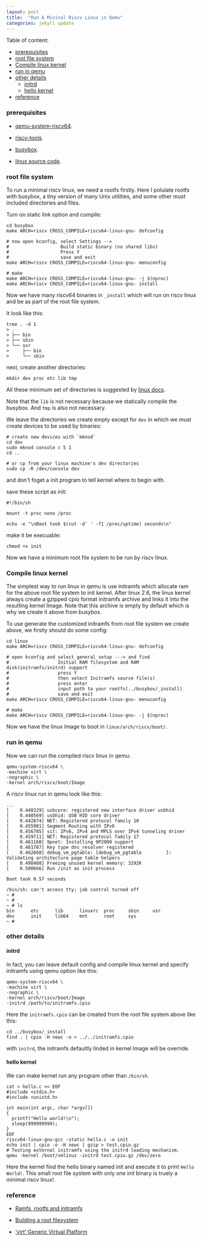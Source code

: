 ```yaml
---
layout: post
title:  "Run A Mininal Riscv Linux in Qemu"
categories: jekyll update
---
```


Table of content:
<!-- vim-markdown-toc GFM -->

* [prerequisites](#prerequisites)
* [root file system](#root-file-system)
* [Compile linux kernel](#compile-linux-kernel)
* [run in qemu](#run-in-qemu)
* [other details](#other-details)
    * [initrd](#initrd)
    * [hello kernel](#hello-kernel)
* [reference](#reference)

<!-- vim-markdown-toc -->

### prerequisites

- [qemu-system-riscv64](https://github.com/qemu/qemu
).

- [riscv-tools](https://github.com/riscv-software-src/riscv-tools).

- [busybox](https://www.busybox.net/about.html).

- [linux source code](https://github.com/torvalds/linux
).

### root file system

To run a minimal riscv linux, we need a rootfs firstly. Here I polulate rootfs with busybox, a tiny version of many Unix utilities, and some other must included directories and files.

Turn on static link option and compile:
```shell
cd busybox
make ARCH=riscv CROSS_COMPILE=riscv64-linux-gnu- defconfig

# now open kconfig, select Settings -->
#                   Build static binary (no shared libs)
#                   Press Y
#                   save and exit
make ARCH=riscv CROSS_COMPILE=riscv64-linux-gnu- menuconfig

# make
make ARCH=riscv CROSS_COMPILE=riscv64-linux-gnu- -j $(nproc)
make ARCH=riscv CROSS_COMPILE=riscv64-linux-gnu- install
```
Now we have many riscv64 binaries in `_install` which will run on riscv linux and be as part of the root file system.

It look like this:
```shell
tree . -d 1
> .
> ├── bin
> ├── sbin
> └── usr
>     ├── bin
>     └── sbin
```

next, create another directories:
```shell
mkdir dev proc etc lib tmp
```

All these minimum set of directories is suggested by [linux docs](https://tldp.org/HOWTO/Bootdisk-HOWTO/buildroot.html#AEN315).

Note that the `lib` is not necessary because we statically compile the busybox. And `tmp` is also not necessary.

We leave the directories we create empty except for `dev` in which we must create devices to be used by binaries:
```shell
# create new devices with `mknod`
cd dev
sudo mknod console c 5 1 
cd ..

# or cp from your linux machine's dev directories
sudo cp -R /dev/console dev
```

and don't foget a init program to tell kernel where to begin with.

save these script as init:
```shell
#!/bin/sh

mount -t proc none /proc

echo -e "\nBoot took $(cut -d' ' -f1 /proc/uptime) seconds\n"
```
make it be execuable:
```shell
chmod +x init
```

Now we have a minimum root file system to be run by riscv linux.

### Compile linux kernel

The simplest way to run linux in qemu is use initramfs which allocate ram for the above root file system to init kernel.
After linux 2.6, the linux kernel always create a gzipped cpio format initramfs archive and links it into the resulting kernel Image. Note that this archive is empty by default which is why we create it above from busybox.

To use generate the customized initramfs from root file system we create above, we firstly should do some config:

```shell
cd linux
make ARCH=riscv CROSS_COMPILE=riscv64-linux-gnu- defconfig

# open kconfig and select general setup ---> and find
#                  Initial RAM filesystem and RAM disk(initramfs/initrd) support
#                  press Y 
#                  then select Initramfs source file(s)
#                  press enter
#                  input path to your rootfs(../busybox/_install)
#                  save and exit
make ARCH=riscv CROSS_COMPILE=riscv64-linux-gnu- menuconfig

# make
make ARCH=riscv CROSS_COMPILE=riscv64-linux-gnu- -j $(nproc)
```

Now we have the linux Image to boot in `linux/arch/riscv/boot/`.

### run in qemu

Now we can run the compiled riscv linux in qemu:
```shell
qemu-system-riscv64 \
-machine virt \
-nographic \
-kernel arch/riscv/boot/Image
```

A riscv linux run in qemu look like this:
```
...
[    0.440329] usbcore: registered new interface driver usbhid
[    0.440569] usbhid: USB HID core driver
[    0.442874] NET: Registered protocol family 10
[    0.455901] Segment Routing with IPv6
[    0.456785] sit: IPv6, IPv4 and MPLS over IPv4 tunneling driver
[    0.459711] NET: Registered protocol family 17
[    0.461160] 9pnet: Installing 9P2000 support
[    0.461787] Key type dns_resolver registered
[    0.462668] debug_vm_pgtable: [debug_vm_pgtable         ]: Validating architecture page table helpers
[    0.498488] Freeing unused kernel memory: 3292K
[    0.500666] Run /init as init process

Boot took 0.57 seconds

/bin/sh: can't access tty; job control turned off
~ #
~ #
~ # ls
bin      etc      lib      linuxrc  proc     sbin     usr
dev      init     lib64    mnt      root     sys
~ #
```

### other details

#### initrd

In fact, you can leave default config and compile linux kernel and specify initramfs using qemu option like this:
```shell
qemu-system-riscv64 \
-machine virt \
-nographic \
-kernel arch/riscv/boot/Image
-initrd /path/to/initramfs.cpio
```

Here the `initramfs.cpio` can be created from the root file system above like this:
```shell
cd ../busybox/_install
find . | cpio -H newc -o > ../../initramfs.cpio
```

with `initrd`, the initramfs defaultly linded in kernel Image will be override.

#### hello kernel

We can make kernel run any program other than `/bin/sh`.
```shell
cat > hello.c << EOF
#include <stdio.h>
#include <unistd.h>

int main(int argc, char *argv[])
{
  printf("Hello world!\n");
  sleep(999999999);
}
EOF
riscv64-linux-gnu-gcc -static hello.c -o init
echo init | cpio -o -H newc | gzip > test.cpio.gz 
# Testing external initramfs using the initrd loading mechanism.
qemu -kernel /boot/vmlinuz -initrd test.cpio.gz /dev/zero
```

Here the kernel find the hello binary named init and execute it to print `Hello World!`. This small root file system with only one init binary is truely a minimal riscv linux!.

### reference

- [Ramfs, rootfs and initramfs](https://www.kernel.org/doc/html/latest/filesystems/ramfs-rootfs-initramfs.html)

- [Building a root filesystem](https://tldp.org/HOWTO/Bootdisk-HOWTO/buildroot.html)

- [‘virt’ Generic Virtual Platform](https://www.qemu.org/docs/master/system/riscv/virt.html)


